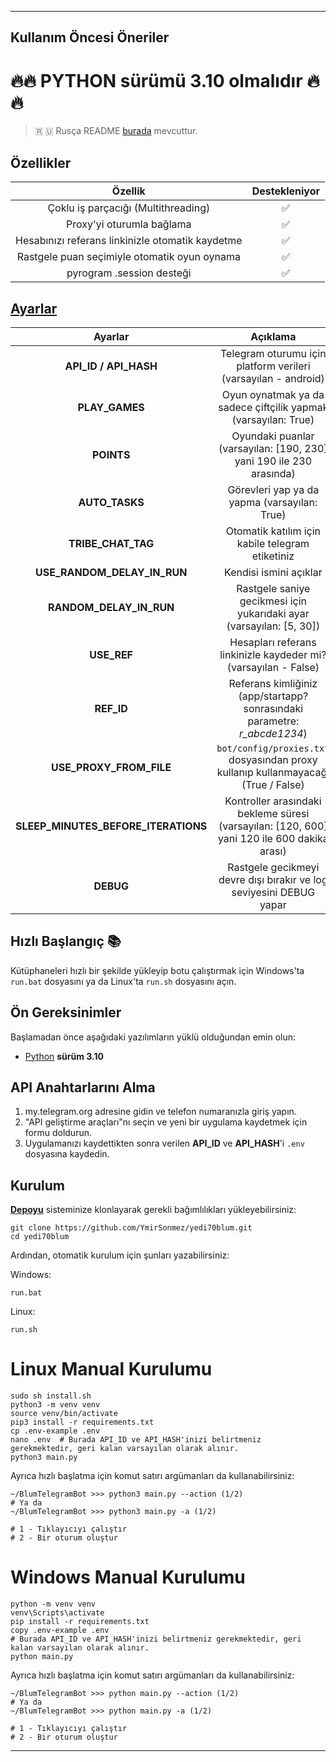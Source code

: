 
---

## Kullanım Öncesi Öneriler

# 🔥🔥 PYTHON sürümü 3.10 olmalıdır 🔥🔥

> 🇷 🇺 Rusça README [burada](README-RU.md) mevcuttur.

## Özellikler  
|                      Özellik                      | Destekleniyor |
|:-------------------------------------------------:|:-------------:|
|                   Çoklu iş parçacığı (Multithreading) |     ✅     |
|              Proxy'yi oturumla bağlama               |     ✅     |
| Hesabınızı referans linkinizle otomatik kaydetme     |     ✅     |
|      Rastgele puan seçimiyle otomatik oyun oynama    |     ✅     |
|           pyrogram .session desteği                |     ✅     |

## [Ayarlar](https://github.com/YmirSonmez/yedi70blum/blob/main/.env-example/)
|              Ayarlar                |                                 Açıklama                                   |
|:-----------------------------------:|:----------------------------------------------------------------------------:|
|        **API_ID / API_HASH**        |   Telegram oturumu için platform verileri (varsayılan - android)            |
|           **PLAY_GAMES**            |              Oyun oynatmak ya da sadece çiftçilik yapmak (varsayılan: True) |
|             **POINTS**              |        Oyundaki puanlar (varsayılan: [190, 230] yani 190 ile 230 arasında)  |
|           **AUTO_TASKS**            |                      Görevleri yap ya da yapma (varsayılan: True)          |
|         **TRIBE_CHAT_TAG**          |                    Otomatik katılım için kabile telegram etiketiniz        |
|     **USE_RANDOM_DELAY_IN_RUN**     |                              Kendisi ismini açıklar                        |
|       **RANDOM_DELAY_IN_RUN**       |               Rastgele saniye gecikmesi için yukarıdaki ayar (varsayılan: [5, 30]) |
|             **USE_REF**             |         Hesapları referans linkinizle kaydeder mi? (varsayılan - False)     |
|             **REF_ID**              |  Referans kimliğiniz (app/startapp? sonrasındaki parametre: _r_abcde1234_) |
|       **USE_PROXY_FROM_FILE**       | `bot/config/proxies.txt` dosyasından proxy kullanıp kullanmayacağı (True / False) |
| **SLEEP_MINUTES_BEFORE_ITERATIONS** |  Kontroller arasındaki bekleme süresi (varsayılan: [120, 600] yani 120 ile 600 dakika arası) |
|              **DEBUG**              |          Rastgele gecikmeyi devre dışı bırakır ve log seviyesini DEBUG yapar |

## Hızlı Başlangıç 📚

Kütüphaneleri hızlı bir şekilde yükleyip botu çalıştırmak için Windows'ta `run.bat` dosyasını ya da Linux'ta `run.sh` dosyasını açın.

## Ön Gereksinimler
Başlamadan önce aşağıdaki yazılımların yüklü olduğundan emin olun:
- [Python](https://www.python.org/downloads/) **sürüm 3.10**

## API Anahtarlarını Alma
1. my.telegram.org adresine gidin ve telefon numaranızla giriş yapın.
2. "API geliştirme araçları"nı seçin ve yeni bir uygulama kaydetmek için formu doldurun.
3. Uygulamanızı kaydettikten sonra verilen **API_ID** ve **API_HASH**'i `.env` dosyasına kaydedin.

## Kurulum
**[Depoyu](https://github.com/YmirSonmez/yedi70blum)** sisteminize klonlayarak gerekli bağımlılıkları yükleyebilirsiniz:
```shell
git clone https://github.com/YmirSonmez/yedi70blum.git
cd yedi70blum
```

Ardından, otomatik kurulum için şunları yazabilirsiniz:

Windows:
```shell
run.bat
```

Linux:
```shell
run.sh
```

# Linux Manual Kurulumu
```shell
sudo sh install.sh
python3 -m venv venv
source venv/bin/activate
pip3 install -r requirements.txt
cp .env-example .env
nano .env  # Burada API_ID ve API_HASH'inizi belirtmeniz gerekmektedir, geri kalan varsayılan olarak alınır.
python3 main.py
```

Ayrıca hızlı başlatma için komut satırı argümanları da kullanabilirsiniz:
```shell
~/BlumTelegramBot >>> python3 main.py --action (1/2)
# Ya da
~/BlumTelegramBot >>> python3 main.py -a (1/2)

# 1 - Tıklayıcıyı çalıştır
# 2 - Bir oturum oluştur
```

# Windows Manual Kurulumu
```shell
python -m venv venv
venv\Scripts\activate
pip install -r requirements.txt
copy .env-example .env
# Burada API_ID ve API_HASH'inizi belirtmeniz gerekmektedir, geri kalan varsayılan olarak alınır.
python main.py
```

Ayrıca hızlı başlatma için komut satırı argümanları da kullanabilirsiniz:
```shell
~/BlumTelegramBot >>> python main.py --action (1/2)
# Ya da
~/BlumTelegramBot >>> python main.py -a (1/2)

# 1 - Tıklayıcıyı çalıştır
# 2 - Bir oturum oluştur
```

---
